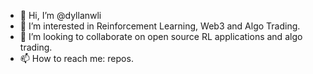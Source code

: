 - 👋 Hi, I’m @dyllanwli
- 👀 I’m interested in Reinforcement Learning, Web3 and Algo Trading.
- 💞️ I’m looking to collaborate on open source RL applications and algo trading. 
- 📫 How to reach me: repos.

<!---
dyllanwli/dyllanwli is a ✨ special ✨ repository because its `README.md` (this file) appears on your GitHub profile.
You can click the Preview link to take a look at your changes.
--->
